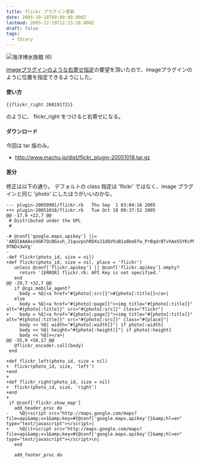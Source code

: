 ```yaml
---
title: flickr プラグイン更新
date: 2005-10-18T00:00:00.000Z
lastmod: 2005-12-19T12:23:28.000Z
draft: false
tags:
  - tDiary
---
```


![海洋博水族館 (6)](@/assets/flickr/26819172.jpg "海洋博水族館 (6)")

[imageプラグインのような右寄せ指定](http://monolith.ddo.jp/~t2psyto/d/?date=20051017#p01)の要望を頂いたので、imageプラグインのように位置を指定できるようにした。

#### 使い方

```
{{flickr_right 26819172}}
```

のように、 flickr\_right をつけると右寄せになる。

#### ダウンロード

今回は tar 版のみ。

* <http://www.machu.jp/dist/flickr_plugin-20051018.tar.gz>

#### 差分

修正は以下の通り。 デフォルトの class 指定は 'flickr' ではなく、image プラグインと同じ 'photo' にしたほうがいいのかな。

```
--- plugin-20050901/flickr.rb   Thu Sep  1 03:04:16 2005
+++ plugin-20051018/flickr.rb   Tue Oct 18 09:37:52 2005
@@ -17,9 +22,7 @@
 # Distributed under the GPL
 #

-# @conf['google.maps.apikey'] ||= 'ABQIAAAAxx9GK7QcBGxxh_J1quvpshRDXoJ1dQVVuB1a8beEfw_PrBqdrBTvhAe5SYKcPhjXdm2n-9TNDx3wYg'
-
-def flickr(photo_id, size = nil)
+def flickr(photo_id, size = nil, place = 'flickr')
   unless @conf['flickr.apikey'] || @conf['flickr.apikey'].empty?
     return '[ERROR] flickr.rb: API Key is not specified.'
   end
@@ -29,7 +32,7 @@
   if @cgi.mobile_agent?
     body = %Q|<a href="#{photo[:src]}">#{photo[:title]}</a>|
   else
-    body = %Q|<a href="#{photo[:page]}"><img title="#{photo[:title]}" alt="#{photo[:title]}" src="#{photo[:src]}" class="flickr"|
+    body = %Q|<a href="#{photo[:page]}"><img title="#{photo[:title]}" alt="#{photo[:title]}" src="#{photo[:src]}" class="#{place}"|
     body << %Q| width="#{photo[:width]}"| if photo[:width]
     body << %Q| height="#{photo[:height]}"| if photo[:height]
     body << %Q|></a>|
@@ -55,9 +58,17 @@
   @flickr_encoder.call(body)
 end

+def flickr_left(photo_id, size = nil)
+  flickr(photo_id, size, 'left')
+end
+
+def flickr_right(photo_id, size = nil)
+  flickr(photo_id, size, 'right')
+end
+
 if @conf['flickr.show_map']
   add_header_proc do
-    %Q|<script src="http://maps.google.com/maps?file=api&amp;v=1&amp;key=#{@conf['google.maps.apikey']}&amp;hl=en" type="text/javascript"></script>|
+    %Q|\t<script src="http://maps.google.com/maps?file=api&amp;v=1&amp;key=#{@conf['google.maps.apikey']}&amp;hl=en" type="text/javascript"></script>\n|
   end

   add_footer_proc do
```
